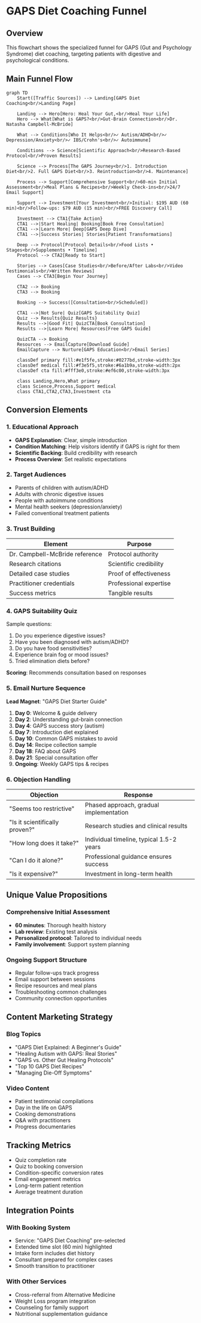 # GAPS Diet Coaching Funnel

## Overview
This flowchart shows the specialized funnel for GAPS (Gut and Psychology Syndrome) diet coaching, targeting patients with digestive and psychological conditions.

## Main Funnel Flow

```mermaid
graph TD
    Start([Traffic Sources]) --> Landing[GAPS Diet Coaching<br/>Landing Page]
    
    Landing --> Hero[Hero: Heal Your Gut,<br/>Heal Your Life]
    Hero --> What[What is GAPS?<br/>Gut-Brain Connection<br/>Dr. Natasha Campbell-McBride]
    
    What --> Conditions[Who It Helps<br/>✓ Autism/ADHD<br/>✓ Depression/Anxiety<br/>✓ IBS/Crohn's<br/>✓ Autoimmune]
    
    Conditions --> Science[Scientific Approach<br/>Research-Based Protocol<br/>Proven Results]
    
    Science --> Process[The GAPS Journey<br/>1. Introduction Diet<br/>2. Full GAPS Diet<br/>3. Reintroduction<br/>4. Maintenance]
    
    Process --> Support[Comprehensive Support<br/>60-min Initial Assessment<br/>Meal Plans & Recipes<br/>Weekly Check-ins<br/>24/7 Email Support]
    
    Support --> Investment[Your Investment<br/>Initial: $195 AUD (60 min)<br/>Follow-ups: $79 AUD (15 min)<br/>FREE Discovery Call]
    
    Investment --> CTA1{Take Action}
    CTA1 -->|Start Healing| Booking[Book Free Consultation]
    CTA1 -->|Learn More| Deep[GAPS Deep Dive]
    CTA1 -->|Success Stories| Stories[Patient Transformations]
    
    Deep --> Protocol[Protocol Details<br/>Food Lists • Stages<br/>Supplements • Timeline]
    Protocol --> CTA2[Ready to Start]
    
    Stories --> Cases[Case Studies<br/>Before/After Labs<br/>Video Testimonials<br/>Written Reviews]
    Cases --> CTA3[Begin Your Journey]
    
    CTA2 --> Booking
    CTA3 --> Booking
    
    Booking --> Success([Consultation<br/>Scheduled])
    
    CTA1 -->|Not Sure| Quiz[GAPS Suitability Quiz]
    Quiz --> Results{Quiz Results}
    Results -->|Good Fit| QuizCTA[Book Consultation]
    Results -->|Learn More| Resources[Free GAPS Guide]
    
    QuizCTA --> Booking
    Resources --> EmailCapture[Download Guide]
    EmailCapture --> Nurture[GAPS Education<br/>Email Series]
    
    classDef primary fill:#e1f5fe,stroke:#0277bd,stroke-width:3px
    classDef medical fill:#f3e5f5,stroke:#6a1b9a,stroke-width:2px
    classDef cta fill:#fff3e0,stroke:#ef6c00,stroke-width:3px
    
    class Landing,Hero,What primary
    class Science,Process,Support medical
    class CTA1,CTA2,CTA3,Investment cta
```

## Conversion Elements

### 1. Educational Approach
- **GAPS Explanation**: Clear, simple introduction
- **Condition Matching**: Help visitors identify if GAPS is right for them
- **Scientific Backing**: Build credibility with research
- **Process Overview**: Set realistic expectations

### 2. Target Audiences
- Parents of children with autism/ADHD
- Adults with chronic digestive issues
- People with autoimmune conditions
- Mental health seekers (depression/anxiety)
- Failed conventional treatment patients

### 3. Trust Building
| Element | Purpose |
|---------|---------|
| Dr. Campbell-McBride reference | Protocol authority |
| Research citations | Scientific credibility |
| Detailed case studies | Proof of effectiveness |
| Practitioner credentials | Professional expertise |
| Success metrics | Tangible results |

### 4. GAPS Suitability Quiz
Sample questions:
1. Do you experience digestive issues?
2. Have you been diagnosed with autism/ADHD?
3. Do you have food sensitivities?
4. Experience brain fog or mood issues?
5. Tried elimination diets before?

**Scoring**: Recommends consultation based on responses

### 5. Email Nurture Sequence
**Lead Magnet**: "GAPS Diet Starter Guide"
1. **Day 0**: Welcome & guide delivery
2. **Day 2**: Understanding gut-brain connection
3. **Day 4**: GAPS success story (autism)
4. **Day 7**: Introduction diet explained
5. **Day 10**: Common GAPS mistakes to avoid
6. **Day 14**: Recipe collection sample
7. **Day 18**: FAQ about GAPS
8. **Day 21**: Special consultation offer
9. **Ongoing**: Weekly GAPS tips & recipes

### 6. Objection Handling
| Objection | Response |
|-----------|----------|
| "Seems too restrictive" | Phased approach, gradual implementation |
| "Is it scientifically proven?" | Research studies and clinical results |
| "How long does it take?" | Individual timeline, typical 1.5-2 years |
| "Can I do it alone?" | Professional guidance ensures success |
| "Is it expensive?" | Investment in long-term health |

## Unique Value Propositions

### Comprehensive Initial Assessment
- **60 minutes**: Thorough health history
- **Lab review**: Existing test analysis
- **Personalized protocol**: Tailored to individual needs
- **Family involvement**: Support system planning

### Ongoing Support Structure
- Regular follow-ups track progress
- Email support between sessions
- Recipe resources and meal plans
- Troubleshooting common challenges
- Community connection opportunities

## Content Marketing Strategy

### Blog Topics
- "GAPS Diet Explained: A Beginner's Guide"
- "Healing Autism with GAPS: Real Stories"
- "GAPS vs. Other Gut Healing Protocols"
- "Top 10 GAPS Diet Recipes"
- "Managing Die-Off Symptoms"

### Video Content
- Patient testimonial compilations
- Day in the life on GAPS
- Cooking demonstrations
- Q&A with practitioners
- Progress documentaries

## Tracking Metrics
- Quiz completion rate
- Quiz to booking conversion
- Condition-specific conversion rates
- Email engagement metrics
- Long-term patient retention
- Average treatment duration

## Integration Points

### With Booking System
- Service: "GAPS Diet Coaching" pre-selected
- Extended time slot (60 min) highlighted
- Intake form includes diet history
- Consultant prepared for complex cases
- Smooth transition to practitioner

### With Other Services
- Cross-referral from Alternative Medicine
- Weight Loss program integration
- Counseling for family support
- Nutritional supplementation guidance